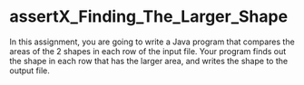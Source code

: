 # assertX_Finding_The_Larger_Shape
In this assignment, you are going to write a Java program that compares the areas of the 2 shapes in each row of the input file.  Your program finds out the shape in each row that has the larger area, and writes the shape to the output file.
